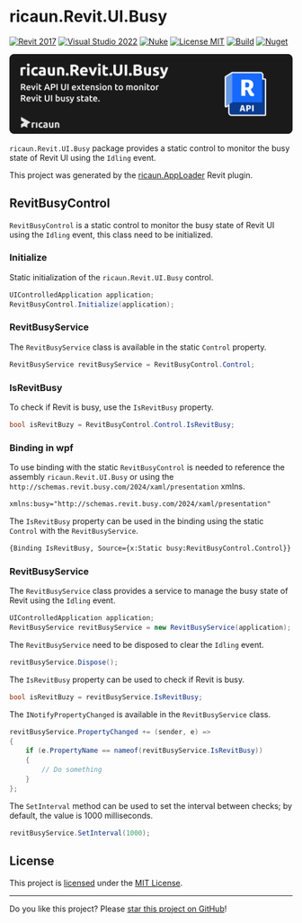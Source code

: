 # ricaun.Revit.UI.Busy

[![Revit 2017](https://img.shields.io/badge/Revit-2017+-blue.svg)](https://github.com/ricaun-io/ricaun.Revit.UI.Busy)
[![Visual Studio 2022](https://img.shields.io/badge/Visual%20Studio-2022-blue)](https://github.com/ricaun-io/ricaun.Revit.UI.Busy)
[![Nuke](https://img.shields.io/badge/Nuke-Build-blue)](https://nuke.build/)
[![License MIT](https://img.shields.io/badge/License-MIT-blue.svg)](LICENSE)
[![Build](https://github.com/ricaun-io/ricaun.Revit.UI.Busy/actions/workflows/Build.yml/badge.svg)](https://github.com/ricaun-io/ricaun.Revit.UI.Busy/actions)
[![Nuget](https://img.shields.io/nuget/v/ricaun.Revit.UI.Busy?logo=nuget&label=Nuget&color=blue)](https://www.nuget.org/packages/ricaun.Revit.UI.Busy)

[![ricaun.Revit.UI.Busy](https://raw.githubusercontent.com/ricaun-io/ricaun.Revit.UI.Busy/develop/assets/ricaun.Revit.UI.Busy.png)](https://github.com/ricaun-io/ricaun.Revit.UI.Busy)

`ricaun.Revit.UI.Busy` package provides a static control to monitor the busy state of Revit UI using the `Idling` event.

This project was generated by the [ricaun.AppLoader](https://ricaun.com/AppLoader/) Revit plugin.

## RevitBusyControl

`RevitBusyControl` is a static control to monitor the busy state of Revit UI using the `Idling` event, this class need to be initialized.

### Initialize
Static initialization of the `ricaun.Revit.UI.Busy` control.
```c#
UIControlledApplication application;
RevitBusyControl.Initialize(application);
```

### RevitBusyService
The `RevitBusyService` class is available in the static `Control` property.
```c#
RevitBusyService revitBusyService = RevitBusyControl.Control;
```

### IsRevitBusy
To check if Revit is busy, use the `IsRevitBusy` property.
```c#
bool isRevitBuzy = RevitBusyControl.Control.IsRevitBusy;
```

### Binding in wpf

To use binding with the static `RevitBusyControl` is needed to reference the assembly `ricaun.Revit.UI.Busy` or using the `http://schemas.revit.busy.com/2024/xaml/presentation` xmlns.
```xml
xmlns:busy="http://schemas.revit.busy.com/2024/xaml/presentation"
```

The `IsRevitBusy` property can be used in the binding using the static `Control` with the `RevitBusyService`.

```xml
{Binding IsRevitBusy, Source={x:Static busy:RevitBusyControl.Control}}
```

### RevitBusyService

The `RevitBusyService` class provides a service to manage the busy state of Revit using the `Idling` event.
```c#
UIControlledApplication application;
RevitBusyService revitBusyService = new RevitBusyService(application);
```

The `RevitBusyService` need to be disposed to clear the `Idling` event.
```c#
revitBusyService.Dispose();
```

The `IsRevitBusy` property can be used to check if Revit is busy.
```c#
bool isRevitBuzy = revitBusyService.IsRevitBusy;
```

The `INotifyPropertyChanged` is available in the `RevitBusyService` class.
```c#
revitBusyService.PropertyChanged += (sender, e) =>
{
	if (e.PropertyName == nameof(revitBusyService.IsRevitBusy))
	{
		// Do something
	}
};
```

The `SetInterval` method can be used to set the interval between checks; by default, the value is 1000 milliseconds.
```c#
revitBusyService.SetInterval(1000);
```

## License

This project is [licensed](LICENSE) under the [MIT License](https://en.wikipedia.org/wiki/MIT_License).

---

Do you like this project? Please [star this project on GitHub](https://github.com/ricaun-io/ricaun.Revit.UI.Busy/stargazers)!